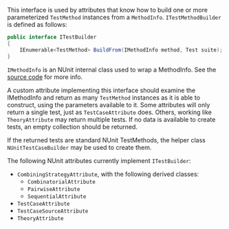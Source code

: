 This interface is used by attributes that know how to build one or more parameterized `TestMethod` instances from a `MethodInfo`. `ITestMethodBuilder` is defined as follows:

```C#
public interface ITestBuilder
{
    IEnumerable<TestMethod> BuildFrom(IMethodInfo method, Test suite);
}
```

`IMethodInfo` is an NUnit internal class used to wrap a MethodInfo. See the [source code](https://github.com/nunit/nunit/blob/master/src/NUnitFramework/framework/Interfaces/IMethodInfo.cs) for more info.

A custom attribute implementing this interface should examine the IMethodInfo and return as many `TestMethod` instances as it is able to construct, using the parameters available to it. Some attributes will only return a single test, just as `TestCaseAttribute` does. Others, working like `TheoryAttribute` may return multiple tests. If no data is available to create tests, an empty collection should be returned. 

If the returned tests are standard NUnit TestMethods, the helper class `NUnitTestCaseBuilder` may be used to create them. 

The following NUnit attributes currently implement `ITestBuilder`:
* `CombiningStrategyAttribute`, with the following derived classes:
  * `CombinatorialAttribute`
  * `PairwiseAttribute`
  * `SequentialAttribute`
* `TestCaseAttribute`
* `TestCaseSourceAttribute`
* `TheoryAttribute`

